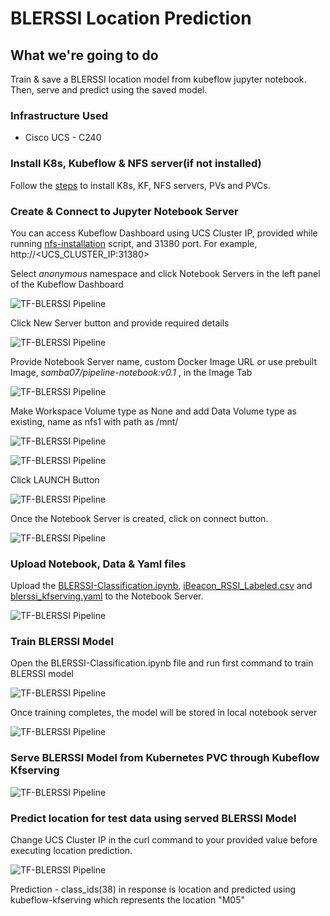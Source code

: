 # BLERSSI Location Prediction 

## What we're going to do

Train & save a BLERSSI location model from kubeflow jupyter notebook.
Then, serve and predict using the saved model.

### Infrastructure Used

* Cisco UCS - C240

### Install K8s, Kubeflow & NFS server(if not installed) 

Follow the [steps](./../install/) to install K8s, KF, NFS servers, PVs and PVCs.

### Create & Connect to Jupyter Notebook Server

You can access Kubeflow Dashboard using UCS Cluster IP, provided while running [nfs-installation](./../install/) script, and 31380 port. For example, http://<UCS_CLUSTER_IP:31380>

Select _anonymous_ namespace and click Notebook Servers in the left panel of the Kubeflow Dashboard


![TF-BLERSSI Pipeline](pictures/1-kubeflow-ui.PNG)

Click New Server button and provide required details 

![TF-BLERSSI Pipeline](pictures/2-create-notebook.PNG)

Provide Notebook Server name, custom Docker Image URL or use prebuilt Image, _samba07/pipeline-notebook:v0.1_ , in the Image Tab

![TF-BLERSSI Pipeline](pictures/3-name-details.PNG)

Make Workspace Volume type as None and add Data Volume type as existing, name as nfs1 with path as /mnt/

![TF-BLERSSI Pipeline](pictures/4-volume-details.PNG)

![TF-BLERSSI Pipeline](pictures/4-volume-details1.PNG)

Click LAUNCH Button

![TF-BLERSSI Pipeline](pictures/5-launch-notebook.PNG)

Once the Notebook Server is created, click on connect button.

![TF-BLERSSI Pipeline](pictures/6-connect-notebook1.PNG)

### Upload Notebook, Data & Yaml files

Upload the [BLERSSI-Classification.ipynb](./BLERSSI-Classification.ipynb), [iBeacon_RSSI_Labeled.csv](./../data/iBeacon_RSSI_Labeled.csv) and [blerssi_kfserving.yaml](./blerssi_kfserving.yaml) to the Notebook Server.

![TF-BLERSSI Pipeline](pictures/7-upload-pipeline-notebook1.PNG)

### Train BLERSSI Model

Open the BLERSSI-Classification.ipynb file and run first command to train BLERSSI model

![TF-BLERSSI Pipeline](pictures/1-start-training.PNG)

Once training completes, the model will be stored in local notebook server

![TF-BLERSSI Pipeline](pictures/2-complete-training.PNG)

### Serve BLERSSI Model from Kubernetes PVC through Kubeflow Kfserving

![TF-BLERSSI Pipeline](pictures/4-create-kfserving-blerssi.PNG)

### Predict location for test data using served BLERSSI Model 

Change UCS Cluster IP in the curl command to your provided value before executing location prediction.


![TF-BLERSSI Pipeline](pictures/5-predict-model.PNG)

Prediction - class_ids(38) in response is location and predicted using kubeflow-kfserving which represents the location "M05"

